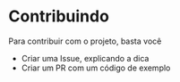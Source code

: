 # Contribuindo

Para contribuir com o projeto, basta você

- Criar uma Issue, explicando a dica
- Criar um PR com um código de exemplo

